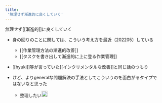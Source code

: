 ```yaml
---
title:
 '無理せず漸進的に良くしていく'
---
```


無理せず[[漸進的]]に良くしていく
- 身の回りのことに関しては、こういう考え方を最近（202205）している
    - [[作業管理方法の漸進的改善]]
    - [[タスクを書き出して漸進的に上に登る作業管理]]

- [[hyuki]]等が言っていた[[インクリメンタルな改善]]と同じ話のつもり

- けど、よりgeneralな問題解決の手法としてこういうのを面白がるタイプではないなと思った
    - 整理したい<img src='https://scrapbox.io/api/pages/blu3mo-public/blu3mo/icon' alt='blu3mo.icon' height="19.5"/>
